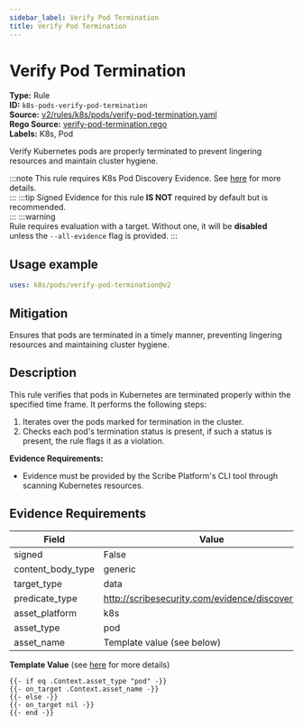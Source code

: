 ```yaml
---
sidebar_label: Verify Pod Termination
title: Verify Pod Termination
---  
```

# Verify Pod Termination  
**Type:** Rule  
**ID:** `k8s-pods-verify-pod-termination`  
**Source:** [v2/rules/k8s/pods/verify-pod-termination.yaml](https://github.com/scribe-public/sample-policies/blob/main/v2/rules/k8s/pods/verify-pod-termination.yaml)  
**Rego Source:** [verify-pod-termination.rego](https://github.com/scribe-public/sample-policies/blob/main/v2/rules/k8s/pods/verify-pod-termination.rego)  
**Labels:** K8s, Pod  

Verify Kubernetes pods are properly terminated to prevent lingering resources and maintain cluster hygiene.

:::note 
This rule requires K8s Pod Discovery Evidence. See [here](/docs/platforms/discover#k8s-discovery) for more details.  
::: 
:::tip 
Signed Evidence for this rule **IS NOT** required by default but is recommended.  
::: 
:::warning  
Rule requires evaluation with a target. Without one, it will be **disabled** unless the `--all-evidence` flag is provided.
::: 

## Usage example

```yaml
uses: k8s/pods/verify-pod-termination@v2
```

## Mitigation  
Ensures that pods are terminated in a timely manner, preventing lingering resources and maintaining cluster hygiene.


## Description  
This rule verifies that pods in Kubernetes are terminated properly within the specified time frame.
It performs the following steps:

1. Iterates over the pods marked for termination in the cluster.
2. Checks each pod's termination status is present, if such a status is present, the rule flags it as a violation.

**Evidence Requirements:**
- Evidence must be provided by the Scribe Platform's CLI tool through scanning Kubernetes resources.

## Evidence Requirements  
| Field | Value |
|-------|-------|
| signed | False |
| content_body_type | generic |
| target_type | data |
| predicate_type | http://scribesecurity.com/evidence/discovery/v0.1 |
| asset_platform | k8s |
| asset_type | pod |
| asset_name | Template value (see below) |

**Template Value** (see [here](/docs/valint/initiatives#template-arguments) for more details)

```
{{- if eq .Context.asset_type "pod" -}}
{{- on_target .Context.asset_name -}}
{{- else -}}
{{- on_target nil -}}
{{- end -}}
```

